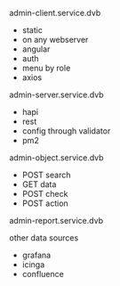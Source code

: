admin-client.service.dvb
- static
- on any webserver
- angular
- auth
- menu by role
- axios

admin-server.service.dvb
- hapi
- rest
- config through validator
- pm2

admin-object.service.dvb
- POST search
- GET data
- POST check
- POST action

admin-report.service.dvb

other data sources
- grafana
- icinga
- confluence
